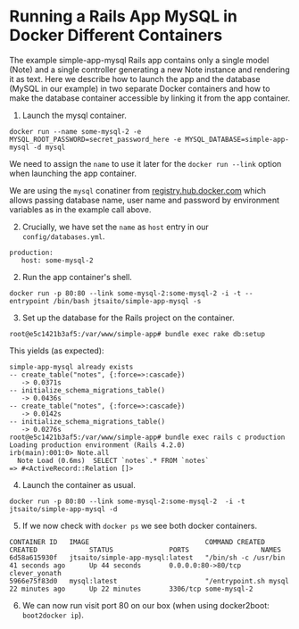 Running a Rails App MySQL in Docker Different Containers
========================================================

The example simple-app-mysql Rails app contains only a single model
(Note) and a single controller generating a new Note instance and rendering
it as text. Here we describe how to launch the app and the database
(MySQL in our example) in two separate Docker containers and how to 
make the database container accessible by linking it from the app container.

1. Launch the mysql container.

```
docker run --name some-mysql-2 -e MYSQL_ROOT_PASSWORD=secret_password_here -e MYSQL_DATABASE=simple-app-mysql -d mysql
```

We need to assign the `name` to use it later for the `docker run --link` option when launching the app container.

We are using the `mysql` conatiner from [registry.hub.docker.com](https://registry.hub.docker.com/_/mysql/) which allows passing database name, user name and password by environment variables as in the example call above.


2. Crucially, we have set the `name` as `host` entry in our `config/databases.yml`.

```
production: 
   host: some-mysql-2
```


2. Run the app container's shell.
```
docker run -p 80:80 --link some-mysql-2:some-mysql-2 -i -t --entrypoint /bin/bash jtsaito/simple-app-mysql -s
```

3. Set up the database for the Rails project on the container. 

```
root@e5c1421b3af5:/var/www/simple-app# bundle exec rake db:setup
```

This yields (as expected):

```
simple-app-mysql already exists
-- create_table("notes", {:force=>:cascade})
   -> 0.0371s
-- initialize_schema_migrations_table()
   -> 0.0436s
-- create_table("notes", {:force=>:cascade})
   -> 0.0142s
-- initialize_schema_migrations_table()
   -> 0.0276s
root@e5c1421b3af5:/var/www/simple-app# bundle exec rails c production
Loading production environment (Rails 4.2.0)
irb(main):001:0> Note.all
  Note Load (0.6ms)  SELECT `notes`.* FROM `notes`
=> #<ActiveRecord::Relation []>
```

4. Launch the container as usual.

```
docker run -p 80:80 --link some-mysql-2:some-mysql-2  -i -t jtsaito/simple-app-mysql -d
```

5. If we now check with `docker ps` we see both docker containers. 

```
CONTAINER ID   IMAGE                             COMMAND CREATED        CREATED             STATUS              PORTS                  NAMES
6d58a615930f   jtsaito/simple-app-mysql:latest   "/bin/sh -c /usr/bin   41 seconds ago      Up 44 seconds       0.0.0.0:80->80/tcp     clever_yonath
5966e75f83d0   mysql:latest                      "/entrypoint.sh mysql  22 minutes ago      Up 22 minutes       3306/tcp some-mysql-2
```

6. We can now run visit port 80 on our box (when using docker2boot: `boot2docker ip`).
